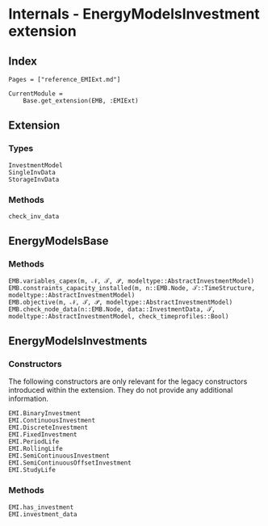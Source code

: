 # Internals - EnergyModelsInvestment extension

## Index

```@index
Pages = ["reference_EMIExt.md"]
```

```@meta
CurrentModule =
    Base.get_extension(EMB, :EMIExt)
```

## Extension

### Types

```@docs
InvestmentModel
SingleInvData
StorageInvData
```

### Methods

```@docs
check_inv_data
```

## EnergyModelsBase

### Methods

```@docs
EMB.variables_capex(m, 𝒩, 𝒯, 𝒫, modeltype::AbstractInvestmentModel)
EMB.constraints_capacity_installed(m, n::EMB.Node, 𝒯::TimeStructure, modeltype::AbstractInvestmentModel)
EMB.objective(m, 𝒩, 𝒯, 𝒫, modeltype::AbstractInvestmentModel)
EMB.check_node_data(n::EMB.Node, data::InvestmentData, 𝒯, modeltype::AbstractInvestmentModel, check_timeprofiles::Bool)
```

## EnergyModelsInvestments

### Constructors

The following constructors are only relevant for the legacy constructors introduced within the extension.
They do not provide any additional information.

```@docs
EMI.BinaryInvestment
EMI.ContinuousInvestment
EMI.DiscreteInvestment
EMI.FixedInvestment
EMI.PeriodLife
EMI.RollingLife
EMI.SemiContinuousInvestment
EMI.SemiContinuousOffsetInvestment
EMI.StudyLife
```

### Methods

```@docs
EMI.has_investment
EMI.investment_data
```
